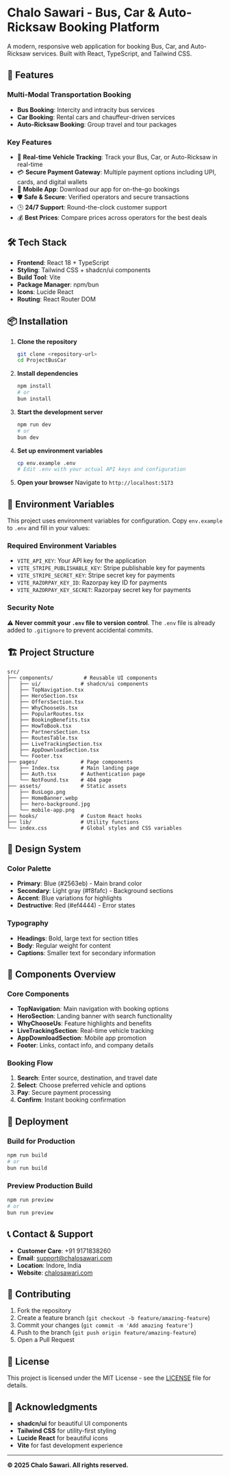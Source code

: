 # Chalo Sawari - Bus, Car & Auto-Ricksaw Booking Platform

A modern, responsive web application for booking Bus, Car, and Auto-Ricksaw services. Built with React, TypeScript, and Tailwind CSS.

## 🚀 Features

### Multi-Modal Transportation Booking
- **Bus Booking**: Intercity and intracity bus services
- **Car Booking**: Rental cars and chauffeur-driven services  
- **Auto-Ricksaw Booking**: Group travel and tour packages

### Key Features
- 🎯 **Real-time Vehicle Tracking**: Track your Bus, Car, or Auto-Ricksaw in real-time
- 💳 **Secure Payment Gateway**: Multiple payment options including UPI, cards, and digital wallets
- 📱 **Mobile App**: Download our app for on-the-go bookings
- 🛡️ **Safe & Secure**: Verified operators and secure transactions
- 🕒 **24/7 Support**: Round-the-clock customer support
- 💰 **Best Prices**: Compare prices across operators for the best deals

## 🛠️ Tech Stack

- **Frontend**: React 18 + TypeScript
- **Styling**: Tailwind CSS + shadcn/ui components
- **Build Tool**: Vite
- **Package Manager**: npm/bun
- **Icons**: Lucide React
- **Routing**: React Router DOM

## 📦 Installation

1. **Clone the repository**
   ```bash
   git clone <repository-url>
   cd ProjectBusCar
   ```

2. **Install dependencies**
   ```bash
   npm install
   # or
   bun install
   ```

3. **Start the development server**
   ```bash
   npm run dev
   # or
   bun dev
   ```

4. **Set up environment variables**
   ```bash
   cp env.example .env
   # Edit .env with your actual API keys and configuration
   ```

5. **Open your browser**
   Navigate to `http://localhost:5173`

## 🔧 Environment Variables

This project uses environment variables for configuration. Copy `env.example` to `.env` and fill in your values:

### Required Environment Variables
- `VITE_API_KEY`: Your API key for the application
- `VITE_STRIPE_PUBLISHABLE_KEY`: Stripe publishable key for payments
- `VITE_STRIPE_SECRET_KEY`: Stripe secret key for payments
- `VITE_RAZORPAY_KEY_ID`: Razorpay key ID for payments
- `VITE_RAZORPAY_KEY_SECRET`: Razorpay secret key for payments

### Security Note
⚠️ **Never commit your `.env` file to version control**. The `.env` file is already added to `.gitignore` to prevent accidental commits.

## 🏗️ Project Structure

```
src/
├── components/          # Reusable UI components
│   ├── ui/             # shadcn/ui components
│   ├── TopNavigation.tsx
│   ├── HeroSection.tsx
│   ├── OffersSection.tsx
│   ├── WhyChooseUs.tsx
│   ├── PopularRoutes.tsx
│   ├── BookingBenefits.tsx
│   ├── HowToBook.tsx
│   ├── PartnersSection.tsx
│   ├── RoutesTable.tsx
│   ├── LiveTrackingSection.tsx
│   ├── AppDownloadSection.tsx
│   └── Footer.tsx
├── pages/              # Page components
│   ├── Index.tsx       # Main landing page
│   ├── Auth.tsx        # Authentication page
│   └── NotFound.tsx    # 404 page
├── assets/             # Static assets
│   ├── BusLogo.png
│   ├── HomeBanner.webp
│   ├── hero-background.jpg
│   └── mobile-app.png
├── hooks/              # Custom React hooks
├── lib/                # Utility functions
└── index.css           # Global styles and CSS variables
```

## 🎨 Design System

### Color Palette
- **Primary**: Blue (#2563eb) - Main brand color
- **Secondary**: Light gray (#f8fafc) - Background sections
- **Accent**: Blue variations for highlights
- **Destructive**: Red (#ef4444) - Error states

### Typography
- **Headings**: Bold, large text for section titles
- **Body**: Regular weight for content
- **Captions**: Smaller text for secondary information

## 📱 Components Overview

### Core Components
- **TopNavigation**: Main navigation with booking options
- **HeroSection**: Landing banner with search functionality
- **WhyChooseUs**: Feature highlights and benefits
- **LiveTrackingSection**: Real-time vehicle tracking
- **AppDownloadSection**: Mobile app promotion
- **Footer**: Links, contact info, and company details

### Booking Flow
1. **Search**: Enter source, destination, and travel date
2. **Select**: Choose preferred vehicle and options
3. **Pay**: Secure payment processing
4. **Confirm**: Instant booking confirmation

## 🚀 Deployment

### Build for Production
```bash
npm run build
# or
bun run build
```

### Preview Production Build
```bash
npm run preview
# or
bun run preview
```

## 📞 Contact & Support

- **Customer Care**: +91 9171838260
- **Email**: support@chalosawari.com
- **Location**: Indore, India
- **Website**: [chalosawari.com](https://chalosawari.com)

## 🤝 Contributing

1. Fork the repository
2. Create a feature branch (`git checkout -b feature/amazing-feature`)
3. Commit your changes (`git commit -m 'Add amazing feature'`)
4. Push to the branch (`git push origin feature/amazing-feature`)
5. Open a Pull Request

## 📄 License

This project is licensed under the MIT License - see the [LICENSE](LICENSE) file for details.

## 🙏 Acknowledgments

- **shadcn/ui** for beautiful UI components
- **Tailwind CSS** for utility-first styling
- **Lucide React** for beautiful icons
- **Vite** for fast development experience

---

**© 2025 Chalo Sawari. All rights reserved.**

